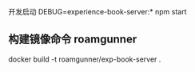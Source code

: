 <!--
 * @Author: PengChaoQun 1152684231@qq.com
 * @Date: 2023-12-28 14:28:22
 * @LastEditors: PengChaoQun 1152684231@qq.com
 * @LastEditTime: 2024-02-29 20:50:42
 * @FilePath: /experience-book-server/README.md
 * @Description:
-->

开发启动
DEBUG=experience-book-server:\* npm start

## 构建镜像命令 roamgunner

docker build -t roamgunner/exp-book-server .
